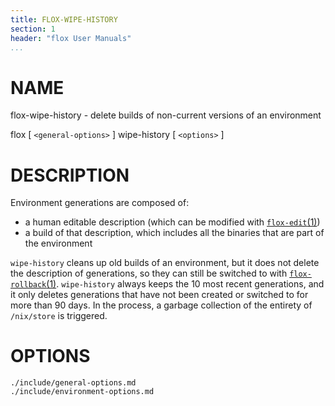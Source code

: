 ```yaml
---
title: FLOX-WIPE-HISTORY
section: 1
header: "flox User Manuals"
...
```



# NAME

flox-wipe-history - delete builds of non-current versions of an environment

flox [ `<general-options>` ] wipe-history [ `<options>` ]

# DESCRIPTION

Environment generations are composed of:
- a human editable description (which can be modified
with [`flox-edit`(1)](./flox-edit.md))
- a build of that description, which includes all the binaries that are part of
the environment

`wipe-history` cleans up old builds of an environment, but it does not delete
the description of generations, so they can still be switched to with
[`flox-rollback`(1)](./flox-rollback).
`wipe-history` always keeps the 10 most recent generations, and it only deletes
generations that have not been created or switched to for more than 90 days.
In the process, a garbage collection of the entirety of `/nix/store` is
triggered.

# OPTIONS

```{.include}
./include/general-options.md
./include/environment-options.md
```
